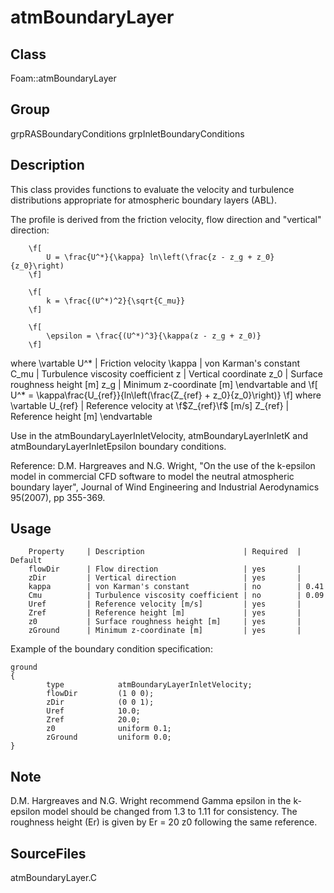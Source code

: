 # atmBoundaryLayer 
## Class
Foam::atmBoundaryLayer

## Group
grpRASBoundaryConditions grpInletBoundaryConditions

## Description
This class provides functions to evaluate the velocity and turbulence
distributions appropriate for atmospheric boundary layers (ABL).

The profile is derived from the friction velocity, flow direction and
"vertical" direction:

        \f[
            U = \frac{U^*}{\kappa} ln\left(\frac{z - z_g + z_0}{z_0}\right)
        \f]

        \f[
            k = \frac{(U^*)^2}{\sqrt{C_mu}}
        \f]

        \f[
            \epsilon = \frac{(U^*)^3}{\kappa(z - z_g + z_0)}
        \f]

where
\vartable
        U^*     | Friction velocity
        \kappa  | von Karman's constant
        C_mu    | Turbulence viscosity coefficient
        z       | Vertical coordinate
        z_0     | Surface roughness height [m]
        z_g     | Minimum z-coordinate [m]
\endvartable
and
        \f[
            U^* = \kappa\frac{U_{ref}}{ln\left(\frac{Z_{ref} + z_0}{z_0}\right)}
        \f]
where
\vartable
        U_{ref} | Reference velocity at \f$Z_{ref}\f$ [m/s]
        Z_{ref} | Reference height [m]
\endvartable

Use in the atmBoundaryLayerInletVelocity, atmBoundaryLayerInletK and
atmBoundaryLayerInletEpsilon boundary conditions.

Reference:
        D.M. Hargreaves and N.G. Wright,  "On the use of the k-epsilon model
        in commercial CFD software to model the neutral atmospheric boundary
        layer", Journal of Wind Engineering and Industrial Aerodynamics
        95(2007), pp 355-369.

## Usage

        Property     | Description                      | Required  | Default
        flowDir      | Flow direction                   | yes       |
        zDir         | Vertical direction               | yes       |
        kappa        | von Karman's constant            | no        | 0.41
        Cmu          | Turbulence viscosity coefficient | no        | 0.09
        Uref         | Reference velocity [m/s]         | yes       |
        Zref         | Reference height [m]             | yes       |
        z0           | Surface roughness height [m]     | yes       |
        zGround      | Minimum z-coordinate [m]         | yes       |


Example of the boundary condition specification:
```
ground
{
        type            atmBoundaryLayerInletVelocity;
        flowDir         (1 0 0);
        zDir            (0 0 1);
        Uref            10.0;
        Zref            20.0;
        z0              uniform 0.1;
        zGround         uniform 0.0;
}
```

## Note
D.M. Hargreaves and N.G. Wright recommend Gamma epsilon in the
k-epsilon model should be changed from 1.3 to 1.11 for consistency.
The roughness height (Er) is given by Er = 20 z0 following the same
reference.

## SourceFiles
atmBoundaryLayer.C

